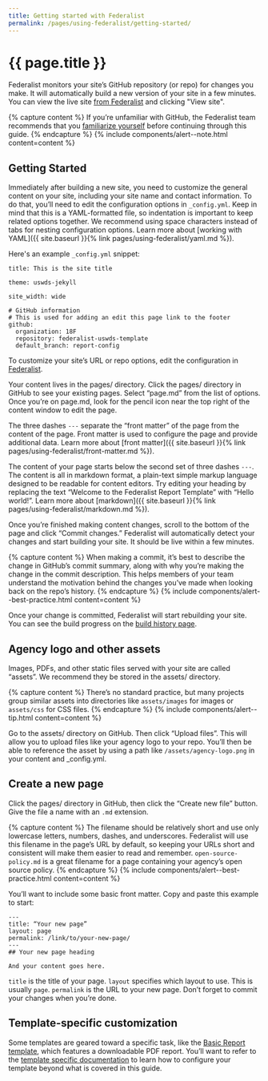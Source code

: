 ```yaml
---
title: Getting started with Federalist
permalink: /pages/using-federalist/getting-started/
---
```

# {{ page.title }}

Federalist monitors your site’s GitHub repository (or repo) for changes you
make. It will automatically build a new version of your site in a few minutes.
You can view the live site [from Federalist][federalist-sites] and clicking
"View site".

{% capture content %}
If you’re unfamiliar with GitHub, the Federalist team recommends that you
[familiarize
yourself](https://federalist-docs.18f.gov/pages/using-federalist/instructional-demos/#introduction-to-github-for-newcomers)
before continuing through this guide.
{% endcapture %}
{% include components/alert--note.html content=content %}


## Getting Started

Immediately after building a new site, you need to customize the general content
on your site, including your site name and contact information. To do that,
you’ll need to edit the configuration options in `_config.yml`. Keep in mind
that this is a YAML-formatted file, so indentation is important to keep related
options together. We recommend using space characters instead of tabs for
nesting configuration options. Learn more about [working with YAML]({{
  site.baseurl }}{% link pages/using-federalist/yaml.md %}).

Here's an example `_config.yml` snippet:

```
title: This is the site title

theme: uswds-jekyll

site_width: wide

# GitHub information
# This is used for adding an edit this page link to the footer
github:
  organization: 18F
  repository: federalist-uswds-template
  default_branch: report-config
```

To customize your site’s URL or repo options, edit the configuration in
[Federalist][federalist-sites].

Your content lives in the pages/ directory. Click the pages/ directory in
GitHub to see your existing pages. Select “page.md” from the list of options.
Once you’re on page.md, look for the pencil icon near the top right of the
content window to edit the page.

The three dashes `---` separate the “front matter” of the page from the content
of the page. Front matter is used to configure the page and provide additional
data. Learn more about [front matter]({{ site.baseurl }}{% link pages/using-federalist/front-matter.md %}).

The content of your page starts below the second set of three dashes `---`. The
content is all in markdown format, a plain-text simple markup language designed
to be readable for content editors. Try editing your heading by replacing the
text “Welcome to the Federalist Report Template” with “Hello world!”. Learn
more about [markdown]({{ site.baseurl }}{% link pages/using-federalist/markdown.md %}).

Once you’re finished making content changes, scroll to the bottom of the page
and click “Commit changes.” Federalist will automatically detect your changes
and start building your site. It should be live within a few minutes.

{% capture content %}
When making a commit, it’s best to describe the change in
GitHub’s commit summary, along with why you’re making the change in the commit
description. This helps members of your team understand the motivation behind
the changes you’ve made when looking back on the repo’s history.
{% endcapture %}
{% include components/alert--best-practice.html content=content %}

Once your change is committed, Federalist will start rebuilding your site. You
can see the build progress on the [build history page][federalist-sites].<!--
TODO link to this site’s build history page. -->


## Agency logo and other assets

Images, PDFs, and other static files served with your site are called “assets”.
We recommend they be stored in the assets/ directory.

{% capture content %}
There’s no standard practice, but many projects group similar assets into
directories like `assets/images` for images or `assets/css` for CSS files.
{% endcapture %}
{% include components/alert--tip.html content=content %}

Go to the assets/ directory on GitHub. Then click “Upload files”. This will
allow you to upload files like your agency logo to your repo. You’ll then be
able to reference the asset by using a path like `/assets/agency-logo.png` in
your content and \_config.yml.


## Create a new page

Click the pages/ directory in GitHub, then click the “Create new file” button.
Give the file a name with an `.md` extension.

{% capture content %}
The filename should be relatively short and use only lowercase
letters, numbers, dashes, and underscores. Federalist will use this filename in
the page’s URL by default, so keeping your URLs short and consistent will make
them easier to read and remember. `open-source-policy.md` is a great filename
for a page containing your agency’s open source policy.
{% endcapture %}
{% include components/alert--best-practice.html content=content %}

You’ll want to include some basic front matter. Copy and paste this example to
start:

```
---
title: “Your new page”
layout: page
permalink: /link/to/your-new-page/
---
## Your new page heading

And your content goes here.
```

`title` is the title of your page. `layout` specifies which layout to use. This
is usually `page`. `permalink` is the URL to your new page. Don’t forget to
commit your changes when you’re done.


## Template-specific customization

Some templates are geared toward a specific task, like the [Basic Report
template](https://federalist-docs.18f.gov/pages/using-federalist/templates/basic-report/),
which features a downloadable PDF report. You’ll want to refer to the [template
specific documentation](https://federalist-docs.18f.gov/pages/using-federalist/templates/) to learn how to configure your template beyond what is
covered in this guide.


[Federalist]: https://federalist.18f.gov/
[federalist-sites]: https://federalist.18f.gov/sites
